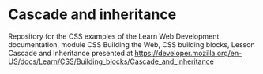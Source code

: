 # Cascade and inheritance
Repository for the CSS examples of the Learn Web Development documentation, module CSS Building the Web, CSS building blocks, Lesson Cascade and Inheritance presented at https://developer.mozilla.org/en-US/docs/Learn/CSS/Building_blocks/Cascade_and_inheritance
